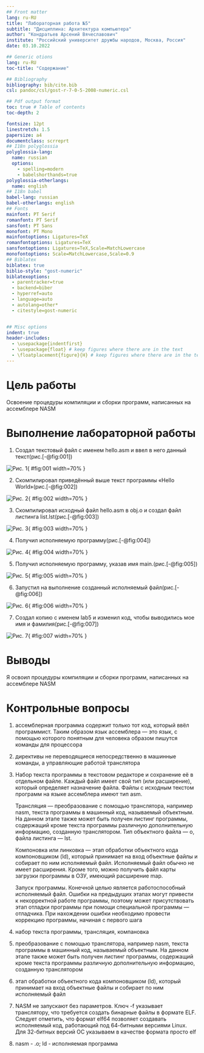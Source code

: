 ```yaml
---
## Front matter
lang: ru-RU
title: "Лабораторная работа №5"
subtitle: "Дисциплина: Архитектура компьютера"
author: "Кондратьев Арсений Вячеславович"
institute: "Российский университет дружбы народов, Москва, Россия"
date: 03.10.2022

## Generic otions
lang: ru-RU
toc-title: "Содержание"

## Bibliography
bibliography: bib/cite.bib
csl: pandoc/csl/gost-r-7-0-5-2008-numeric.csl

## Pdf output format
toc: true # Table of contents
toc-depth: 2

fontsize: 12pt
linestretch: 1.5
papersize: a4
documentclass: scrreprt
## I18n polyglossia
polyglossia-lang:
  name: russian
  options:
	- spelling=modern
	- babelshorthands=true
polyglossia-otherlangs:
  name: english
## I18n babel
babel-lang: russian
babel-otherlangs: english
## Fonts
mainfont: PT Serif
romanfont: PT Serif
sansfont: PT Sans
monofont: PT Mono
mainfontoptions: Ligatures=TeX
romanfontoptions: Ligatures=TeX
sansfontoptions: Ligatures=TeX,Scale=MatchLowercase
monofontoptions: Scale=MatchLowercase,Scale=0.9
## Biblatex
biblatex: true
biblio-style: "gost-numeric"
biblatexoptions:
  - parentracker=true
  - backend=biber
  - hyperref=auto
  - language=auto
  - autolang=other*
  - citestyle=gost-numeric


## Misc options
indent: true
header-includes:
  - \usepackage{indentfirst}
  - \usepackage{float} # keep figures where there are in the text
  - \floatplacement{figure}{H} # keep figures where there are in the text
---
```


# Цель работы

Освоение процедуры компиляции и сборки программ, написанных на ассемблере NASM

# Выполнение лабораторной работы

1. Создал текстовый файл с именем hello.asm и ввел в него данный текст(рис.[-@fig:001])

 ![Рис. 1](image/1.png){ #fig:001 width=70% }
 
2. Скомпилировал приведённый выше текст программы «Hello World»(рис.[-@fig:002])

![Рис. 2](image/2.png){ #fig:002 width=70% }

3.	Скомпилировал исходный файл hello.asm в obj.o и создал файл листинга list.lst(рис.[-@fig:003])

![Рис. 3](image/3.png){ #fig:003 width=70% }

4.	Получил исполняемую программу(рис.[-@fig:004])

![Рис. 4](image/4.png){ #fig:004 width=70% }

5.	Получил исполняемую программу, указав имя main.(рис.[-@fig:005])

![Рис. 5](image/5.png){ #fig:005 width=70% }

6.	Запустил на выполнение созданный исполняемый файл(рис.[-@fig:006])

![Рис. 6](image/6.png){ #fig:006 width=70% }

7.	Создал копию с именем lab5 и изменил код, чтобы выводились мое имя и фамилия(рис.[-@fig:007])

![Рис. 7](image/7.png){ #fig:007 width=70% }

# Выводы

Я освоил процедуры компиляции и сборки программ, написанных на ассемблере NASM

# Контрольные вопросы

1.	ассемблерная программа содержит только тот код, который ввёл программист. Таким образом язык ассемблера — это язык, с помощью которого понятным для человека
образом пишутся команды для процессора

2. директивы не переводящиеся непосредственно в машинные команды, а управляющие работой транслятора

3. Набор текста программы в текстовом редакторе и сохранение её в отдельном файле. Каждый файл имеет свой тип (или расширение), который
определяет назначение файла. Файлы с исходным текстом программ на
языке ассемблера имеют тип asm.

    Трансляция — преобразование с помощью транслятора, например nasm,
текста программы в машинный код, называемый объектным. На данном
этапе также может быть получен листинг программы, содержащий кроме
текста программы различную дополнительную информацию, созданную
транслятором. Тип объектного файла — o, файла листинга — lst.

    Компоновка или линковка — этап обработки объектного кода компоновщиком (ld), который принимает на вход объектные файлы и собирает по
ним исполняемый файл. Исполняемый файл обычно не имеет расширения. Кроме того, можно получить файл карты загрузки программы в ОЗУ,
имеющий расширение map.

    Запуск программы. Конечной целью является работоспособный исполняемый файл. Ошибки на предыдущих этапах могут привести к некорректной работе программы, поэтому может присутствовать этап отладки
программы при помощи специальной программы — отладчика. При нахождении ошибки необходимо провести коррекцию программы, начиная
с первого шага

4. набор текста программы, трансляция, компановка

5. преобразование с помощью транслятора, например nasm,
текста программы в машинный код, называемый объектным. На данном
этапе также может быть получен листинг программы, содержащий кроме
текста программы различную дополнительную информацию, созданную
транслятором

6. этап обработки объектного кода компоновщиком (ld), который принимает на вход объектные файлы и собирает по ним исполняемый файл

7. NASM не запускают без параметров. Ключ -f указывает транслятору, что требуется создать бинарные файлы в формате ELF. Следует отметить, что формат
elf64 позволяет создавать исполняемый код, работающий под 64-битными версиями Linux. Для 32-битных версий ОС указываем в качестве формата просто elf

8. nasm - .o; ld - исполняемая программа


